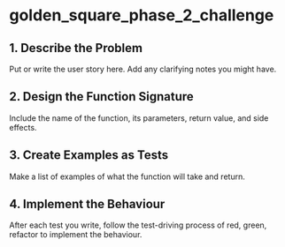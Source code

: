 # golden_square_phase_2_challenge
## 1. Describe the Problem
Put or write the user story here. Add any clarifying notes you might have.

## 2. Design the Function Signature
Include the name of the function, its parameters, return value, and side effects.

## 3. Create Examples as Tests
Make a list of examples of what the function will take and return.

## 4. Implement the Behaviour
After each test you write, follow the test-driving process of red, green, refactor to implement the behaviour.

